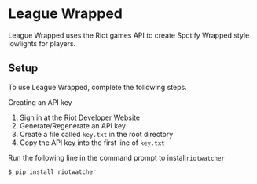# League Wrapped
League Wrapped uses the Riot games API to create Spotify Wrapped style lowlights for players.

## Setup
To use League Wrapped, complete the following steps.

Creating an API key
1. Sign in at the [Riot Developer Website](https://developer.riotgames.com/)
2. Generate/Regenerate an API key
3. Create a file called `key.txt` in the root directory
4. Copy the API key into the first line of `key.txt`

Run the following line in the command prompt to install`riotwatcher`

`$ pip install riotwatcher`